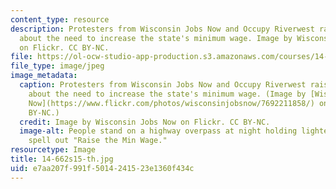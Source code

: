 ```yaml
---
content_type: resource
description: Protesters from Wisconsin Jobs Now and Occupy Riverwest raise awareness
  about the need to increase the state's minimum wage. Image by Wisconsin Jobs Now
  on Flickr. CC BY-NC.
file: https://ol-ocw-studio-app-production.s3.amazonaws.com/courses/14-662-labor-economics-ii-spring-2015/e7aa207f991f5014241523e1360f434c_14-662s15-th.jpg
file_type: image/jpeg
image_metadata:
  caption: Protesters from Wisconsin Jobs Now and Occupy Riverwest raise awareness
    about the need to increase the state's minimum wage. (Image by [Wisconsin Jobs
    Now](https://www.flickr.com/photos/wisconsinjobsnow/7692211858/) on Flickr. CC
    BY-NC.)
  credit: Image by Wisconsin Jobs Now on Flickr. CC BY-NC.
  image-alt: People stand on a highway overpass at night holding lighted signs that
    spell out "Raise the Min Wage."
resourcetype: Image
title: 14-662s15-th.jpg
uid: e7aa207f-991f-5014-2415-23e1360f434c
---
```

